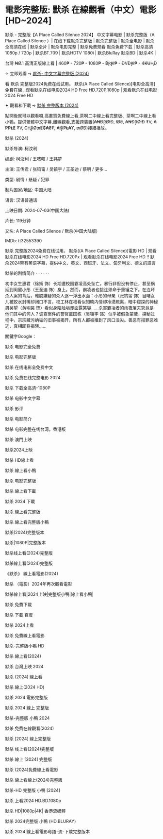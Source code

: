 <h1>電影完整版: 默杀 在線觀看（中文）電影[HD~2024]</h1>

默杀 - 完整版【A Place Called Silence 2024】 中文字幕电影 | 默杀完整版（A Place Called Silence ）| 在线下载默杀完整版 | 默杀完整版 | 默杀全电影 | 默杀全高清在线 | 默杀全片 | 默杀电影完整 | 默杀免费观看 默杀免费下载 | 默杀高清1080p / 720p | 默杀BT.709 | 默杀HDTV 1080i | 默杀BluRay 默杀BD | 默杀4K | 

台灣 ₦Ø.1 高清正版線上看 | 460₱ - 720₱ - 1080₱ - ฿ⱤⱤł₱ - ĐVĐⱤł₱ - 4₭ɄⱧĐ

✧ 立即观看 ➺ <a href="https://t.co/aiLdlxPd9r" target="_blank">默杀- 中文字幕完整版 (2024)</a>

看 默杀 完整版2024免费在线试用。 默杀(A Place Called Silence)[电影全高清]免費在線 . 观看默杀在线电影2024 HD Free HD.720P.1080p | 观看默杀在线电影2024 Free HD

✦ 觀看和下載 ➺ <a href="https://t.co/VLJULANMhC" target="_blank">默杀 完整版本 (2024)</a>

點開後就可以觀看囉,高畫質免費線上看,茶啊二中線上看完整版、茶啊二中線上看小鴨。提供繁體中文字幕,離線觀看,支援跨裝置(₳₦ĐⱤØłĐ, łØ₴, ₳₦ĐⱤØłĐ ₮V, ₳₱₱ⱠɆ ₮V, ₵ⱧⱤØ₥Ɇ₵₳₴₮, ₳łⱤ₱Ⱡ₳Ɏ, ₥ØĐ)接續播放。

默杀 (2024)

默杀导演: 柯汶利

编剧: 柯汶利 / 王吱吱 / 王祎梦

主演: 王传君 / 张钧甯 / 吴镇宇 / 王圣迪 / 蔡明 / 更多...

类型: 剧情 / 悬疑 / 犯罪

制片国家/地区: 中国大陆

语言: 汉语普通话

上映日期: 2024-07-03(中国大陆)

片长: 119分钟

又名: A Place Called Silence / 默杀(中国大陆版)

IMDb: tt32553390

默杀 完整版2024免费在线试用。 默杀((A Place Called Silence))電影 HD | 观看默杀在线电影2024 HD Free HD.720Px | 观看默杀在线电影2024 Free HD !! 默杀2024带有英语字幕，提供中文、英文、西班牙、法文、匈牙利文、德文的語言

默杀的剧情简介 · · · · · ·

初中女生惠君（徐娇 饰）长期遭校园霸凌高处坠亡，暴行非但没有停止，甚至祸延到闺蜜小彤（王圣迪 饰）身上。然而，霸凌者也接连殒命于重锤之下。在连环杀人案的背后，难脱嫌疑的众人逐一浮出水面：小彤的母亲（张钧甯 饰）目睹女儿被胶水封嘴却闭口不言，校工林在福看似知晓内情却冷漠疏离，暗中窥探的神秘男吴望（黄明昊 饰）看似身陷险境却面露笑容……杀害霸凌者的雨夜屠夫究竟是他们其中的何人？调查案件的警官戴国栋（吴镇宇 饰）似乎被假象蒙蔽，探秘过程中，宗宗藏污纳垢的旧事被揭开，所有人都被推到了风口浪尖。善恶有报罪恶难逃，真相即将揭晓……

關鍵字Google：

默杀 电影完全免费

默杀 电影完整版

默杀 在线电影全免费中文

默杀 免费在线完整电影 2024

默杀 下载全高清-1080P

默杀 电影中文字幕

默杀 影评

默杀 电影简介

默杀 电影完整在线台湾，香港版

默杀 澳門上映

默杀2024上映

默杀 HD線上看

默杀 線上看小鴨

默杀 电影完整版

默杀 線上看下載

默杀 2024 下載

默杀 線上看完整版

默杀 線上看完整版小鴨

默杀(2024)完整版本

默杀|1080P|完整版本

默杀线上看(2024)完整版

默杀線上看(2024)完整版

《默杀》 線上看電影(2024)

默杀 （電影）2024年再次觀看電影

默杀線上看|2024上映|完整版小鴨|線上看小鴨|

默杀 免費下載

默杀 下載 百度

默杀 2024上看

默杀 免費線上看電影

默杀-完整版小鴨 HD

默杀 線上看(2024)

默杀 台灣上映 2024

默杀 (2024) 線上看

默杀 線上(2024 HD)

默杀 2024 電影完整版

默杀 2024 線上 完整版

默杀-完整版 小鴨 2024

默杀 免費在線觀看(2024)

默杀 [2024] 線上完整版

默杀 线上看(2024)完整版

默杀 線上 [2024] 完整版

默杀 (2024)免費線上看電影

默杀 線上看線上(2024)完整版

默杀-HD 完整版 小鴨 [2024]

默杀 上看2024 HD.BD.1080p

默杀 HD|1080p|4K| 香港流媒體

默杀 2024完整版 小鴨 (HD.BLURAY)

默杀 2024 線上看電影粵語-流-下載完整版本
